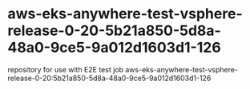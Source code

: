 # aws-eks-anywhere-test-vsphere-release-0-20-5b21a850-5d8a-48a0-9ce5-9a012d1603d1-126
repository for use with E2E test job aws-eks-anywhere-test-vsphere-release-0-20:5b21a850-5d8a-48a0-9ce5-9a012d1603d1-126
